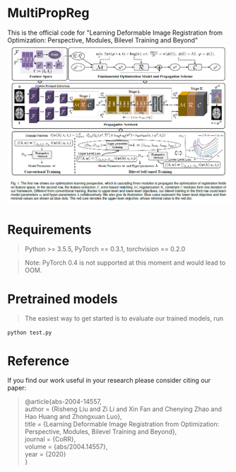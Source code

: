 # MultiPropReg

This is the official code for "Learning Deformable Image Registration from Optimization: Perspective, Modules, Bilevel Training and Beyond"
![Alt text](pipeline.png)


# Requirements

> Python >= 3.5.5, PyTorch == 0.3.1, torchvision == 0.2.0  <br>

> Note: PyTorch 0.4 is not supported at this moment and would lead to OOM.  <br>


# Pretrained models

> The easiest way to get started is to evaluate our trained models, run

<p> <code>python test.py</code> </p>


# Reference
If you find our work useful in your research please consider citing our paper:

> @article{abs-2004-14557, <br>
  author    = {Risheng Liu and Zi Li and Xin Fan and Chenying Zhao and Hao Huang and Zhongxuan Luo}, <br>
  title     = {Learning Deformable Image Registration from Optimization: Perspective, Modules, Bilevel Training and Beyond}, <br>
  journal   = {CoRR}, <br>
  volume    = {abs/2004.14557}, <br>
  year      = {2020} <br>
}
